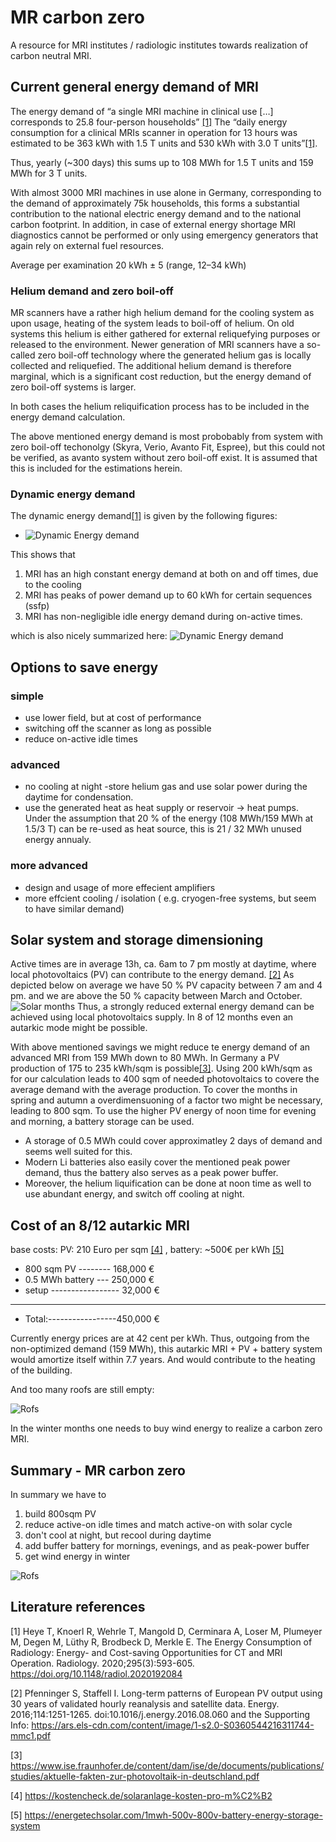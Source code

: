 # MR carbon zero
A resource for MRI institutes / radiologic institutes towards realization of carbon neutral MRI.

## Current general energy demand of MRI
The energy demand of “a single MRI machine in clinical use […] corresponds to 25.8 four-person households” [[1]](#literature-references) The “daily energy consumption for a clinical MRIs  scanner in operation for 13 hours was estimated to be 363 kWh with 1.5 T units and 530 kWh with 3.0 T units”[[1]](#literature-references). 

Thus, yearly (~300 days) this sums up to 108 MWh for 1.5 T units  and 159 MWh for 3 T units.

With almost 3000 MRI machines in use alone in Germany, corresponding to the demand of approximately 75k households, this forms a substantial contribution to the national electric energy demand and to the national carbon footprint. In addition, in case of external energy shortage MRI diagnostics cannot be performed or only using emergency generators that again rely on external fuel resources.

Average per examination 20 kWh ± 5 (range, 12–34 kWh)

### Helium demand and zero boil-off
MR scanners have a rather high helium demand for the cooling system as upon usage, heating of the system leads to boil-off of helium.
On old systems this helium is either gathered for external reliquefying purposes or released to the environment.
Newer generation of MRI scanners have a so-called zero boil-off technology where the generated helium gas is locally collected and reliquefied. The additional helium demand is therefore marginal, which is a significant cost reduction, but the energy demand of zero boil-off systems is larger.

In both cases the helium reliquification process has to be included in the energy demand calculation.

The above mentioned energy demand is most probobably from system with zero boil-off techonolgy (Skyra, Verio, Avanto Fit, Espree), but this could not be verified, as avanto system without zero boil-off exist. It is assumed that this is included for the estimations herein.

### Dynamic energy demand 
The dynamic energy demand[[1]](#literature-references)  is given by the following figures:

 - ![Dynamic Energy demand](../main/img/dynNRG-MRI_fig2.jpeg)

This shows that 
1. MRI has an high constant energy demand at both on and off times, due to the cooling
2. MRI has peaks of power demand up to 60 kWh for certain sequences (ssfp)
3. MRI has non-negligible idle energy demand during on-active times.


which is also nicely summarized here:
![Dynamic Energy demand](../main/img/dynNRG_MRI_fig7.jpeg)

## Options to save energy
### simple
- use lower field, but at cost of performance
- switching off the scanner as long as possible
- reduce on-active idle times 

### advanced 
- no cooling at night -store helium gas and use solar power during the daytime for condensation.
- use the generated heat as heat supply or reservoir -> heat pumps. Under the assumption that 20 % of the energy (108 MWh/159 MWh at 1.5/3 T) can be re-used as heat source, this is  21 / 32 MWh unused energy annualy.

### more advanced 
- design and usage of more effecient amplifiers
- more effcient cooling / isolation ( e.g. cryogen-free systems, but seem to have similar demand)

## Solar system and storage dimensioning
Active times are in average 13h, ca. 6am to 7 pm mostly at daytime, where local photovoltaics (PV) can contribute to the energy demand. [[2]](#literature-references) 
As depicted below on average we have 50 % PV capacity between 7 am and 4 pm. and we are above the 50 % capacity between March and October.
![Solar months](../main/img/PV_weekly_hourly_germany.jpg)
Thus, a strongly reduced external energy demand can be achieved using local photovoltaics supply. 
In 8 of 12 months even an autarkic mode might be possible.

With above mentioned savings we might reduce te energy demand of an advanced MRI from 159 MWh down to 80 MWh.
In Germany a PV production of 175 to 235 kWh/sqm is possible[[3]](#literature-references).  Using 200 kWh/sqm as for our calculation leads to 400 sqm of needed photovoltaics to covere the average demand with the average production.
To cover the months in spring and autumn a overdimensuoning of a factor two might be necessary, leading to 800 sqm.
To use the higher PV energy of noon time for evening and morning, a battery storage can be used.
 - A storage of 0.5 MWh could cover approximatley 2 days of demand and seems well suited for this. 
 - Modern Li batteries also easily cover the mentioned peak power demand, thus the battery also serves as a peak power buffer.
 - Moreover, the helium liquification can be done at noon time as well to use abundant energy, and switch off cooling at night.

## Cost of an 8/12 autarkic MRI 
base costs: PV: 210 Euro per sqm [[4]](#literature-references) , battery: ~500€ per kWh [[5]](#literature-references) 

- 800 sqm PV --------  168,000 €
- 0.5 MWh battery --- 250,000 €
- setup ----------------- 32,000 €
- ----------------------------------
- Total:-----------------450,000 €

Currently energy prices are at 42 cent per kWh. Thus, outgoing from the non-optimized demand (159 MWh), this autarkic MRI + PV + battery system would amortize itself within 7.7 years. And would contribute to the heating of the building.

And too many roofs are still empty:

![Rofs](../main/img/roofs.jpg)

In the winter months one needs to buy wind energy to realize a carbon zero MRI.

## Summary - MR carbon zero
In summary we have to
1. build 800sqm PV
2. reduce active-on idle times and match active-on with solar cycle
3. don't cool at night, but recool during daytime
4. add buffer battery for mornings, evenings, and as peak-power buffer
5. get wind energy in winter

![Rofs](../main/img/summary.jpg)

## Literature references

[1]	Heye T, Knoerl R, Wehrle T, Mangold D, Cerminara A, Loser M, Plumeyer M, Degen M, Lüthy R, Brodbeck D, Merkle E. The Energy Consumption of Radiology: Energy- and Cost-saving                    Opportunities for CT and MRI Operation. Radiology. 2020;295(3):593-605. https://doi.org/10.1148/radiol.2020192084 

[2] Pfenninger S, Staffell I. Long-term patterns of European PV output using 30 years of validated hourly reanalysis and satellite data. Energy. 2016;114:1251-1265. doi:10.1016/j.energy.2016.08.060 and the Supporting Info: 
https://ars.els-cdn.com/content/image/1-s2.0-S0360544216311744-mmc1.pdf

[3] https://www.ise.fraunhofer.de/content/dam/ise/de/documents/publications/studies/aktuelle-fakten-zur-photovoltaik-in-deutschland.pdf

[4] https://kostencheck.de/solaranlage-kosten-pro-m%C2%B2

[5] https://energetechsolar.com/1mwh-500v-800v-battery-energy-storage-system

